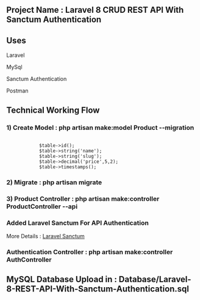 ## Project Name : Laravel 8 CRUD REST API With Sanctum Authentication

## Uses
 <p>Laravel </p>
 <p>MySql </p>
 <p>Sanctum Authentication </p>
 <p>Postman </p>

 ## Technical Working Flow

 <h3> 1) Create Model : php artisan make:model Product --migration </h3>

 <code>
            $table->id();
            $table->string('name');
            $table->string('slug');
            $table->decimal('price',5,2);
            $table->timestamps();
</code>            

<h3> 2) Migrate : php artisan migrate </h3>

<h3> 3) Product Controller : php artisan make:controller ProductController --api </h3>

<h3> Added Laravel Sanctum For API Authentication </h3>

<p> More Details : <a href="https://laravel.com/docs/8.x/sanctum"  >Laravel Sanctum</a> </p>

<h3> Authentication Controller : php artisan make:controller AuthController </h3>

## MySQL  Database Upload in : Database/Laravel-8-REST-API-With-Sanctum-Authentication.sql

